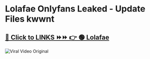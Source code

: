 
 # Lolafae Onlyfans Leaked - Update Files kwwnt

## <h2><a href="https://clipsfans.com/Lolafae&ref=git">🔗 Click to LINKS ⏩⏩ 👉 🟢 Lolafae </a></h2>

<a href="https://clipsfans.com/Lolafae&ref=git" rel="nofollow" data-target="animated-image.originalLink"><img src="https://i.ibb.co.com/xMMVF88/686577567.gif" alt="Viral Video Original" style="max-width: 100%; display: inline-block;" data-target="animated-image.originalImage"></a>

